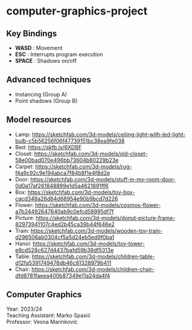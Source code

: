 # computer-graphics-project

## Key Bindings
- **WASD** : Movement
- **ESC** : Interrupts program execution
- **SPACE** : Shadows on/off

## Advanced techniques
- Instancing (Group A)
- Point shadows (Group B)

## Model resources
- Lamp: https://sketchfab.com/3d-models/ceiling-light-with-led-light-bulb-c5b56256f06f47739151bc38ea9fe038
- Bed: https://skfb.ly/6XDBF
- Closet: https://sketchfab.com/3d-models/old-closet-58e00bad070e496bb73604b80229b23e
- Carpet: https://sketchfab.com/3d-models/rug-f4a9c92c9e194abca7f84b8f1e4f8d2e
- Door: https://sketchfab.com/3d-models/stuff-in-my-room-door-0d0a17af261848899e1d5a4621691ff6
- Box: https://sketchfab.com/3d-models/toy-box-cacd348a26d84d68954e90b9bcd7d226
- Flower: https://sketchfab.com/3d-models/cosmos-flower-a7b24492647640ab9c0efcd58995df7f
- Picture: https://sketchfab.com/3d-models/donut-picture-frame-82973941107c4ed2b45ca39b44f646e2
- Train: https://sketchfab.com/3d-models/wooden-toy-train-d296506ab0304cf5a5d24eb5ed9f0ba1
- Hanoi: https://sketchfab.com/3d-models/toy-tower-e8cd528c627d4437bafd59b38df5313e
- Table: https://sketchfab.com/3d-models/children-table-d12fa5391749478db46c81328979b411
- Chair: https://sketchfab.com/3d-models/children-chair-dfd8781faeea400b87349e11a24da4f4

## Computer Graphics
Year: 2023/24\
Teaching Assistant: Marko Spasić\
Professor: Vesna Marinković